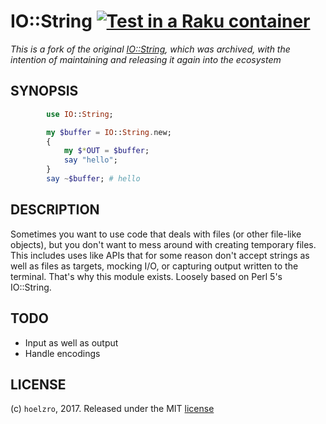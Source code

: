 # IO::String [![Test in a Raku container](https://github.com/JJ/raku-io-string/actions/workflows/test.yaml/badge.svg)](https://github.com/JJ/raku-io-string/actions/workflows/test.yaml)

*This is a fork of the original
[IO::String](https://github.com/hoelzro/p6-io-string), which was archived, with
the intention of maintaining and releasing it again into the ecosystem*

## SYNOPSIS

```raku
        use IO::String;

        my $buffer = IO::String.new;
        {
            my $*OUT = $buffer;
            say "hello";
        }
        say ~$buffer; # hello
```


## DESCRIPTION

Sometimes you want to use code that deals with files (or other file-like
objects), but you don't want to mess around with creating temporary files. This
includes uses like APIs that for some reason don't accept strings as well as
files as targets, mocking I/O, or capturing output written to the
terminal. That's why this module exists. Loosely based on Perl 5's IO::String.

## TODO

  * Input as well as output
  * Handle encodings

## LICENSE


(c) `hoelzro`, 2017. Released under the MIT [license](LICENSE)
